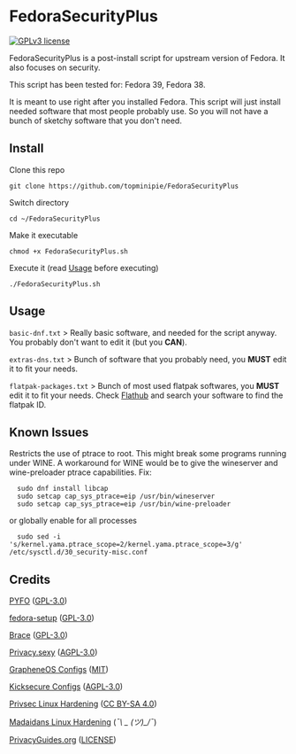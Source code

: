 # FedoraSecurityPlus

[![GPLv3 license](https://img.shields.io/badge/License-GPLv3-blue.svg)](./LICENSE)

FedoraSecurityPlus is a post-install script for upstream version of Fedora. It also focuses on security.

This script has been tested for: Fedora 39, Fedora 38.

It is meant to use right after you installed Fedora. This script will just install needed software that most people probably use.
So you will not have a bunch of sketchy software that you don't need.

## Install

Clone this repo

`git clone https://github.com/topminipie/FedoraSecurityPlus`

Switch directory

`cd ~/FedoraSecurityPlus`

Make it executable

`chmod +x FedoraSecurityPlus.sh`

Execute it (read [Usage](#usage) before executing)

`./FedoraSecurityPlus.sh`

## Usage

`basic-dnf.txt` > Really basic software, and needed for the script anyway. You probably don't want to edit it (but you **CAN**).

`extras-dns.txt` > Bunch of software that you probably need, you **MUST** edit it to fit your needs.

`flatpak-packages.txt` > Bunch of most used flatpak softwares, you **MUST** edit it to fit your needs. Check [Flathub](https://flathub.org/home) and search your software to find the flatpak ID.

## Known Issues

Restricts the use of ptrace to root. This might break some programs running under WINE.
A workaround for WINE would be to give the wineserver and wine-preloader ptrace capabilities.
Fix:
```
  sudo dnf install libcap
  sudo setcap cap_sys_ptrace=eip /usr/bin/wineserver
  sudo setcap cap_sys_ptrace=eip /usr/bin/wine-preloader
```
or globally enable for all processes
```
  sudo sed -i 's/kernel.yama.ptrace_scope=2/kernel.yama.ptrace_scope=3/g' /etc/sysctl.d/30_security-misc.conf
```

## Credits

[PYFO](https://github.com/d4rklynk/PYFO) ([GPL-3.0](https://github.com/d4rklynk/PYFO/blob/main/LICENSE))

[fedora-setup](https://github.com/smittix/fedora-setup) ([GPL-3.0](https://github.com/smittix/fedora-setup/blob/main/LICENSE))

[Brace](https://github.com/divestedcg/Brace) ([GPL-3.0](https://github.com/divestedcg/Brace/blob/master/LICENSE))

[Privacy.sexy](https://privacy.sexy) ([AGPL-3.0](https://github.com/undergroundwires/privacy.sexy/blob/master/LICENSE))

[GrapheneOS Configs](https://github.com/GrapheneOS/infrastructure) ([MIT](https://github.com/GrapheneOS/infrastructure/blob/main/LICENSE))

[Kicksecure Configs](https://github.com/Kicksecure/security-misc) ([AGPL-3.0](https://github.com/Kicksecure/security-misc/blob/master/debian/copyright))

[Privsec Linux Hardening](https://privsec.dev/posts/linux/desktop-linux-hardening) ([CC BY-SA 4.0](https://github.com/PrivSec-dev/privsec.dev/blob/main/LICENSE.md))

[Madaidans Linux Hardening](https://madaidans-insecurities.github.io/guides/linux-hardening.html) (*¯\ _ (ツ)_/¯*)

[PrivacyGuides.org](https://www.privacyguides.org/) ([LICENSE](https://github.com/privacyguides/privacyguides.org/blob/main/LICENSE))
